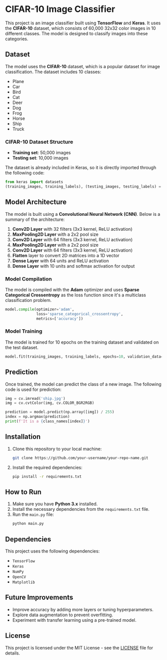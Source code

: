 
# CIFAR-10 Image Classifier

This project is an image classifier built using **TensorFlow** and **Keras**. It uses the **CIFAR-10** dataset, which consists of 60,000 32x32 color images in 10 different classes. The model is designed to classify images into these categories.

## Dataset

The model uses the **CIFAR-10** dataset, which is a popular dataset for image classification. The dataset includes 10 classes:

- Plane
- Car
- Bird
- Cat
- Deer
- Dog
- Frog
- Horse
- Ship
- Truck

### CIFAR-10 Dataset Structure

- **Training set**: 50,000 images
- **Testing set**: 10,000 images

The dataset is already included in Keras, so it is directly imported through the following code:

```python
from keras import datasets
(training_images, training_labels), (testing_images, testing_labels) = datasets.cifar10.load_data()
```

## Model Architecture

The model is built using a **Convolutional Neural Network (CNN)**. Below is a summary of the architecture:

1. **Conv2D Layer** with 32 filters (3x3 kernel, ReLU activation)
2. **MaxPooling2D Layer** with a 2x2 pool size
3. **Conv2D Layer** with 64 filters (3x3 kernel, ReLU activation)
4. **MaxPooling2D Layer** with a 2x2 pool size
5. **Conv2D Layer** with 64 filters (3x3 kernel, ReLU activation)
6. **Flatten** layer to convert 2D matrices into a 1D vector
7. **Dense Layer** with 64 units and ReLU activation
8. **Dense Layer** with 10 units and softmax activation for output

### Model Compilation

The model is compiled with the **Adam** optimizer and uses **Sparse Categorical Crossentropy** as the loss function since it's a multiclass classification problem.

```python
model.compile(optimizer='adam', 
              loss='sparse_categorical_crossentropy', 
              metrics=['accuracy'])
```

### Model Training

The model is trained for 10 epochs on the training dataset and validated on the test dataset.

```python
model.fit(training_images, training_labels, epochs=10, validation_data=(testing_images, testing_labels))
```

## Prediction

Once trained, the model can predict the class of a new image. The following code is used for prediction:

```python
img = cv.imread('ship.jpg')
img = cv.cvtColor(img, cv.COLOR_BGR2RGB)

prediction = model.predict(np.array([img]) / 255)
index = np.argmax(prediction)
print(f'It is a {class_names[index]}')
```

## Installation

1. Clone this repository to your local machine:
   ```bash
   git clone https://github.com/your-username/your-repo-name.git
   ```
   
2. Install the required dependencies:
   ```bash
   pip install -r requirements.txt
   ```

## How to Run

1. Make sure you have **Python 3.x** installed.
2. Install the necessary dependencies from the `requirements.txt` file.
3. Run the `main.py` file:
   ```bash
   python main.py
   ```

## Dependencies

This project uses the following dependencies:

- `TensorFlow`
- `Keras`
- `NumPy`
- `OpenCV`
- `Matplotlib`

## Future Improvements

- Improve accuracy by adding more layers or tuning hyperparameters.
- Explore data augmentation to prevent overfitting.
- Experiment with transfer learning using a pre-trained model.

## License

This project is licensed under the MIT License - see the [LICENSE](LICENSE) file for details.
